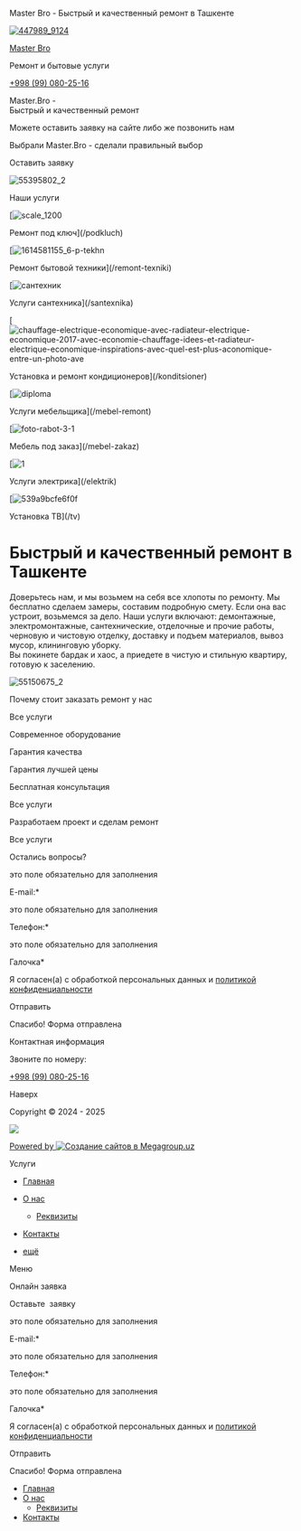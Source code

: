 Master Bro - Быстрый и качественный ремонт в Ташкенте



[![447989_9124](/thumb/2/TkA02zDCaFM7c-AxoRcOjQ/280r280/d/447989_9124.png)](/)

[Master Bro](/)

Ремонт и бытовые услуги

[+998 (99) 080-25-16](tel:+998(99)080-25-16)

Master.Bro -   
Быстрый и качественный ремонт

Можете оставить заявку на сайте либо же позвонить нам

Выбрали Master.Bro - сделали правильный выбор

Оставить заявку

![55395802_2](/thumb/2/MBRDM6qnR1tW9EDnnh3hrg/2000r2000/d/55395802_2.jpg)

Наши услуги

[![scale_1200](/thumb/2/qseyD4NAMRC9PCVd5GZcVQ/1000r1000/d/scale_1200.webp)

Ремонт под ключ](/podkluch)

[![1614581155_6-p-tekhn](/thumb/2/qi7XXbEkrq8CYvy_Kq2pWg/1000r1000/d/1614581155_6-p-tekhn.jpg)

Ремонт бытовой техники](/remont-texniki)

[![сантехник](/thumb/2/yN0XfvJr5Q9Zs2WEv7F9_w/1000r1000/d/santehnik.jpg)

Услуги сантехника](/santexnika)

[![chauffage-electrique-economique-avec-radiateur-electrique-economique-2017-avec-economie-chauffage-idees-et-radiateur-electrique-economique-inspirations-avec-quel-est-plus-aconomique-entre-un-photo-ave](/thumb/2/j3_3PZvbicQMv3kIK22TJA/1000r1000/d/chauffage-electrique-economique-avec-radiateur-electrique-economique-2017-avec-economie-chauffage-idees-et-radiateur-electri.jpg)

Установка и ремонт кондиционеров](/konditsioner)

[![diploma](/thumb/2/ydWmr8CRBL3NTxmkWe4Lcg/1000r1000/d/diploma.webp)

Услуги мебельщика](/mebel-remont)

[![foto-rabot-3-1](/thumb/2/QzLPxaI-en8Rh6Uo3QtYPA/1000r1000/d/foto-rabot-3-1.webp)

Мебель под заказ](/mebel-zakaz)

[![1](/thumb/2/l4mzVm38hLfTvElh4QScZA/1000r1000/d/1.jpg)

Услуги электрика](/elektrik)

[![539a9bcfe6f0f](/thumb/2/2ZqLANSxYTJspF8oVQDliQ/1000r1000/d/539a9bcfe6f0f.jpg)

Установка ТВ](/tv)

Быстрый и качественный ремонт в Ташкенте
========================================

Доверьтесь нам, и мы возьмем на себя все хлопоты по ремонту. Мы бесплатно сделаем замеры, составим подробную смету. Если она вас устроит, возьмемся за дело. Наши услуги включают: демонтажные, электромонтажные, сантехнические, отделочные и прочие работы, черновую и чистовую отделку, доставку и подъем материалов, вывоз мусор, клининговую уборку.  
Вы покинете бардак и хаос, а приедете в чистую и стильную квартиру, готовую к заселению.

![55150675_2](/thumb/2/yNnqFfrk4sOap2xR2OZDng/640r480/d/55150675_2.jpg)

Почему стоит заказать ремонт у нас

Все услуги

Современное оборудование

Гарантия качества

Гарантия лучшей цены

Бесплатная консультация

Все услуги

Разработаем проект и сделам ремонт

Все услуги

Остались вопросы?

это поле обязательно для заполнения

E-mail:\*

это поле обязательно для заполнения

Телефон:\*

это поле обязательно для заполнения

Галочка\*

Я согласен(а) с обработкой персональных данных и [политикой конфиденциальности](/users/agreement)

Отправить

Спасибо! Форма отправлена

Контактная информация

Звоните по номеру:

[+998 (99) 080-25-16](tel:+998(99)080-25-16)

Наверх

Copyright © 2024 - 2025

![](https://mc.yandex.ru/watch/97960344)

[Powered by
![Создание сайтов в Megagroup.uz](https://cp.megagroup.ru/g/mlogo/uz/megagroup_uz.darkbg.svg "Cоздание сайтов - megagroup.uz")](https://megagroup.uz/ "Создание сайтов megagroup.uz")

Услуги

* [Главная](/)
* [О нас](/about)
  + [Реквизиты](/props)
* [Контакты](/contacts)

* [ещё](#)

Меню

Онлайн заявка

Оставьте  заявку

это поле обязательно для заполнения

E-mail:\*

это поле обязательно для заполнения

Телефон:\*

это поле обязательно для заполнения

Галочка\*

Я согласен(а) с обработкой персональных данных и [политикой конфиденциальности](/users/agreement)

Отправить

Спасибо! Форма отправлена

* [Главная](/)
* [О нас](/about)
  + [Реквизиты](/props)
* [Контакты](/contacts)